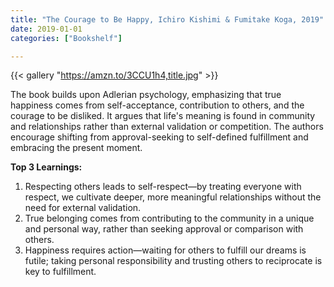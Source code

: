```yaml
---
title: "The Courage to Be Happy, Ichiro Kishimi & Fumitake Koga, 2019"
date: 2019-01-01
categories: ["Bookshelf"]

---
```


{{< gallery "https://amzn.to/3CCU1h4,title.jpg" >}}

The book builds upon Adlerian psychology, emphasizing that true happiness comes from self-acceptance, contribution to others, and the courage to be disliked. It argues that life's meaning is found in community and relationships rather than external validation or competition. The authors encourage shifting from approval-seeking to self-defined fulfillment and embracing the present moment.

**Top 3 Learnings:**

1. Respecting others leads to self-respect—by treating everyone with respect, we cultivate deeper, more meaningful relationships without the need for external validation.
2. True belonging comes from contributing to the community in a unique and personal way, rather than seeking approval or comparison with others.
3. Happiness requires action—waiting for others to fulfill our dreams is futile; taking personal responsibility and trusting others to reciprocate is key to fulfillment.
